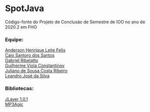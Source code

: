 # SpotJava
 Código-fonte do Projeto de Conclusão de Semestre de IOO no ano de 2020.2 em FHO
 
 ### Equipe:<br>
 [Anderson Henrique Leite Felix](https://github.com/FelixAnderson)<br>
 [Caio Santoro dos Santos](https://github.com/csantbr)<br>
 [Gabriel Ribelatto](https://github.com/GabrielRibelatto)<br>
 [Guilherme Viola Constantinov](https://github.com/guilhermeconstantinov)<br>
 [Juliano de Sousa Costa Ribeiro](https://github.com/Julianoscr)<br>
 [Leandro José da Silva](https://github.com/LeandroJSi/)
 
 ### Bibliotecas:<br>
 [JLayer 1.0.1](http://www.javazoom.net/javalayer/sources.html)<br>
 [MP3Agic](https://github.com/mpatric/mp3agic)
